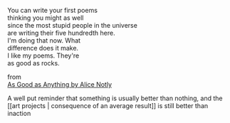 You can write your first poems  
thinking you might as well  
since the most stupid people in the universe  
are writing their five hundredth here.  
I'm doing that now. What  
difference does it make.  
I like my poems. They're  
as good as rocks.

from  
[As Good as Anything by Alice Notly](https://www.poetryfoundation.org/poems/58192/as-good-as-anything) 

A well put reminder that something is usually better than nothing, and the [[art projects | consequence of an average result]] is still better than inaction